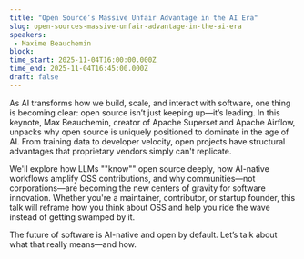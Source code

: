 ```yaml
---
title: "Open Source’s Massive Unfair Advantage in the AI Era"
slug: open-sources-massive-unfair-advantage-in-the-ai-era
speakers:
 - Maxime Beauchemin
block: 
time_start: 2025-11-04T16:00:00.000Z
time_end: 2025-11-04T16:45:00.000Z
draft: false
---
```


As AI transforms how we build, scale, and interact with software, one thing is becoming clear: open source isn’t just keeping up—it’s leading. In this keynote, Max Beauchemin, creator of Apache Superset and Apache Airflow, unpacks why open source is uniquely positioned to dominate in the age of AI. From training data to developer velocity, open projects have structural advantages that proprietary vendors simply can't replicate.

We'll explore how LLMs ""know"" open source deeply, how AI-native workflows amplify OSS contributions, and why communities—not corporations—are becoming the new centers of gravity for software innovation. Whether you're a maintainer, contributor, or startup founder, this talk will reframe how you think about OSS and help you ride the wave instead of getting swamped by it.

The future of software is AI-native and open by default. Let’s talk about what that really means—and how.